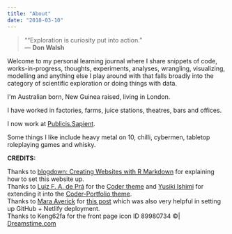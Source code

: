 ```yaml
---
title: "About"
date: "2018-03-10"
---
```


>““Exploration is curiosity put into action.”  
> ― **Don Walsh**  

 
Welcome to my personal learning journal where I share snippets of code, works-in-progress, thoughts, experiments, analyses, wrangling, visualizing, modelling and anything else I play around with that falls broadly into the category of scientific exploration or doing things with data.  

I'm Australian born, New Guinea raised, living in London.    

I have worked in factories, farms, juice stations, theatres, bars and offices.   

I now work at [Publicis.Sapient](https://publicis.sapient.com/content/psredesign/en-us.html).   

Some things I like include heavy metal on 10, chilli, cybermen, tabletop roleplaying games and whisky.         
   


**CREDITS:**  

Thanks to [blogdown: Creating Websites with R Markdown](https://bookdown.org/yihui/blogdown/) for explaining how to set this website up.   
Thanks to [Luiz F. A. de Prá](https://luizdepra.com/) for the [Coder theme](https://themes.gohugo.io/hugo-coder/) and [Yusiki Ishimi](https://naro143.github.io/) for extending it into the [Coder-Portfolio theme](https://themes.gohugo.io/hugo-coder-portfolio/).    
Thanks to [Mara Averick](https://twitter.com/dataandme) for [this post](https://maraaverick.rbind.io/2017/10/updating-blogdown-hugo-version-netlify/) which was also very helpful in setting up GitHub + Netlify deployment.  
Thanks to Keng62fa for the front page icon ID 89980734 ©| [Dreamstime.com](https://www.dreamstime.com/)  
